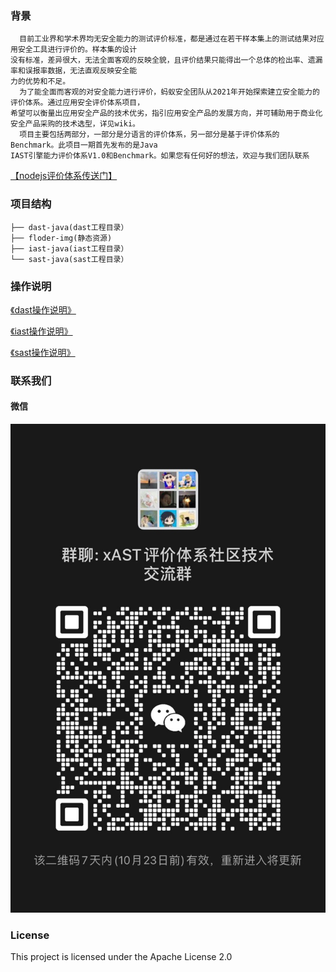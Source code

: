 ### 背景
      目前工业界和学术界均无安全能力的测试评价标准，都是通过在若干样本集上的测试结果对应用安全工具进行评价的。样本集的设计
    没有标准，差异很大，无法全面客观的反映全貌，且评价结果只能得出一个总体的检出率、遗漏率和误报率数据，无法直观反映安全能
    力的优势和不足。
      为了能全面而客观的对安全能力进行评价，蚂蚁安全团队从2021年开始探索建立安全能力的评价体系。通过应用安全评价体系项目，
    希望可以衡量出应用安全产品的技术优劣，指引应用安全产品的发展方向，并可辅助用于商业化安全产品采购的技术选型，详见wiki。
      项目主要包括两部分，一部分是分语言的评价体系，另一部分是基于评价体系的Benchmark。此项目一期首先发布的是Java 
    IAST引擎能力评价体系V1.0和Benchmark。如果您有任何好的想法，欢迎与我们团队联系 
[【nodejs评价体系传送门】](https://github.com/alipay/ant-application-security-testing-benchmark-nodejs)
### 项目结构
```
├── dast-java(dast工程目录）
├── floder-img(静态资源)
├── iast-java(iast工程目录）
└── sast-java(sast工程目录）
```
### 操作说明
[《dast操作说明》](https://github.com/alipay/ant-application-security-testing-benchmark/blob/main/dast-java/README.md)

[《iast操作说明》](https://github.com/alipay/ant-application-security-testing-benchmark/blob/main/iast-java/README.md)

[《sast操作说明》](https://github.com/alipay/ant-application-security-testing-benchmark/blob/main/sast-java/README.md)

### 联系我们
#### 微信
![Image text](https://github.com/alipay/ant-application-security-testing-benchmark/blob/main/floder-img/Iwechat.JPG)

### License
This project is licensed under the Apache License 2.0
